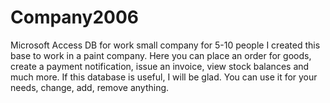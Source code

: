 # Company2006
Microsoft Access DB for work small company for 5-10 people
I created this base to work in a paint company.
Here you can place an order for goods, create a payment notification, issue an invoice, view stock balances and much more.
If this database is useful, I will be glad.
You can use it for your needs, change, add, remove anything.
